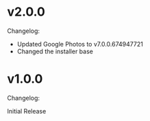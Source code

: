 # v2.0.0
Changelog:
* Updated Google Photos to v7.0.0.674947721
* Changed the installer base

# v1.0.0
Changelog:

Initial Release